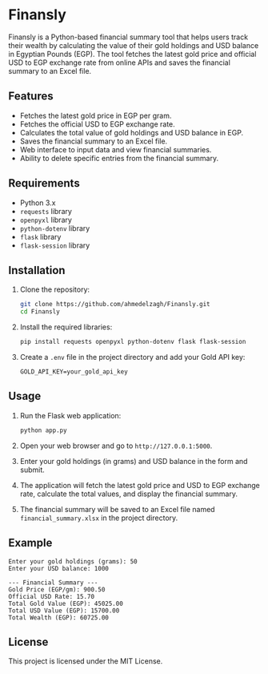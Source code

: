# Finansly

Finansly is a Python-based financial summary tool that helps users track their wealth by calculating the value of their gold holdings and USD balance in Egyptian Pounds (EGP). The tool fetches the latest gold price and official USD to EGP exchange rate from online APIs and saves the financial summary to an Excel file.

## Features

- Fetches the latest gold price in EGP per gram.
- Fetches the official USD to EGP exchange rate.
- Calculates the total value of gold holdings and USD balance in EGP.
- Saves the financial summary to an Excel file.
- Web interface to input data and view financial summaries.
- Ability to delete specific entries from the financial summary.

## Requirements

- Python 3.x
- `requests` library
- `openpyxl` library
- `python-dotenv` library
- `flask` library
- `flask-session` library

## Installation

1. Clone the repository:

   ```sh
   git clone https://github.com/ahmedelzagh/Finansly.git
   cd Finansly
   ```

2. Install the required libraries:

   ```sh
   pip install requests openpyxl python-dotenv flask flask-session
   ```

3. Create a `.env` file in the project directory and add your Gold API key:
   ```env
   GOLD_API_KEY=your_gold_api_key
   ```

## Usage

1. Run the Flask web application:

   ```sh
   python app.py
   ```

2. Open your web browser and go to `http://127.0.0.1:5000`.

3. Enter your gold holdings (in grams) and USD balance in the form and submit.

4. The application will fetch the latest gold price and USD to EGP exchange rate, calculate the total values, and display the financial summary.

5. The financial summary will be saved to an Excel file named `financial_summary.xlsx` in the project directory.

## Example

```
Enter your gold holdings (grams): 50
Enter your USD balance: 1000

--- Financial Summary ---
Gold Price (EGP/gm): 900.50
Official USD Rate: 15.70
Total Gold Value (EGP): 45025.00
Total USD Value (EGP): 15700.00
Total Wealth (EGP): 60725.00
```

## License

This project is licensed under the MIT License.
